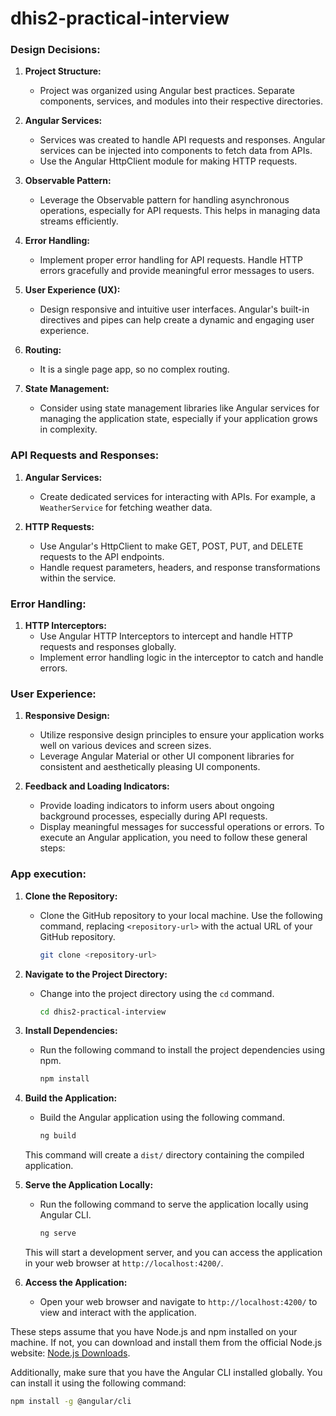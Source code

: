 # dhis2-practical-interview

### Design Decisions:

1. **Project Structure:**
   - Project was organized using Angular best practices. Separate components, services, and modules into their respective directories.

2. **Angular Services:**
   - Services was created to handle API requests and responses. Angular services can be injected into components to fetch data from APIs.
   - Use the Angular HttpClient module for making HTTP requests.

3. **Observable Pattern:**
   - Leverage the Observable pattern for handling asynchronous operations, especially for API requests. This helps in managing data streams efficiently.

4. **Error Handling:**
   - Implement proper error handling for API requests. Handle HTTP errors gracefully and provide meaningful error messages to users.

5. **User Experience (UX):**
   - Design responsive and intuitive user interfaces. Angular's built-in directives and pipes can help create a dynamic and engaging user experience.

6. **Routing:**
   - It is a single page app, so no complex routing.

7. **State Management:**
   - Consider using state management libraries like Angular services for managing the application state, especially if your application grows in complexity.

### API Requests and Responses:

1. **Angular Services:**
   - Create dedicated services for interacting with APIs. For example, a `WeatherService` for fetching weather data.

2. **HTTP Requests:**
   - Use Angular's HttpClient to make GET, POST, PUT, and DELETE requests to the API endpoints.
   - Handle request parameters, headers, and response transformations within the service.

### Error Handling:

1. **HTTP Interceptors:**
   - Use Angular HTTP Interceptors to intercept and handle HTTP requests and responses globally.
   - Implement error handling logic in the interceptor to catch and handle errors.

### User Experience:

1. **Responsive Design:**
   - Utilize responsive design principles to ensure your application works well on various devices and screen sizes.
   - Leverage Angular Material or other UI component libraries for consistent and aesthetically pleasing UI components.

2. **Feedback and Loading Indicators:**
   - Provide loading indicators to inform users about ongoing background processes, especially during API requests.
   - Display meaningful messages for successful operations or errors.
To execute an Angular application, you need to follow these general steps:

### App execution:

1. **Clone the Repository:**
   - Clone the GitHub repository to your local machine. Use the following command, replacing `<repository-url>` with the actual URL of your GitHub repository.

     ```bash
     git clone <repository-url>
     ```

2. **Navigate to the Project Directory:**
   - Change into the project directory using the `cd` command.

     ```bash
     cd dhis2-practical-interview
     ```

3. **Install Dependencies:**
   - Run the following command to install the project dependencies using npm.

     ```bash
     npm install
     ```

4. **Build the Application:**
   - Build the Angular application using the following command.

     ```bash
     ng build
     ```

   This command will create a `dist/` directory containing the compiled application.

5. **Serve the Application Locally:**
   - Run the following command to serve the application locally using Angular CLI.

     ```bash
     ng serve
     ```

   This will start a development server, and you can access the application in your web browser at `http://localhost:4200/`.

6. **Access the Application:**
   - Open your web browser and navigate to `http://localhost:4200/` to view and interact with the application.

These steps assume that you have Node.js and npm installed on your machine. If not, you can download and install them from the official Node.js website: [Node.js Downloads](https://nodejs.org/en/download/).

Additionally, make sure that you have the Angular CLI installed globally. You can install it using the following command:

```bash
npm install -g @angular/cli
```